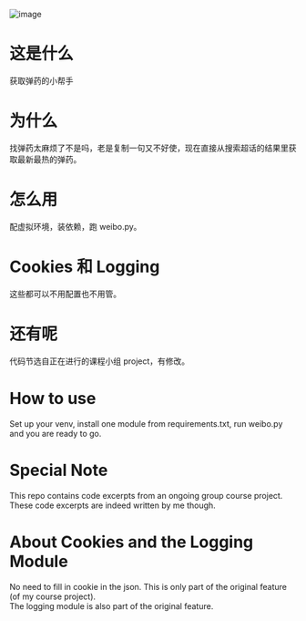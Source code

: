 ![image](https://user-images.githubusercontent.com/76863396/168333394-7263926e-2e66-4ee7-8730-0569a7b8ab10.png)

# 这是什么  
获取弹药的小帮手  

# 为什么  
找弹药太麻烦了不是吗，老是复制一句又不好使，现在直接从搜索超话的结果里获取最新最热的弹药。  

# 怎么用  
配虚拟环境，装依赖，跑 weibo.py。

# Cookies 和 Logging
这些都可以不用配置也不用管。  

# 还有呢
代码节选自正在进行的课程小组 project，有修改。

# How to use 
Set up your venv, install one module from requirements.txt, run weibo.py and you are ready to go.


# Special Note 
This repo contains code excerpts from an ongoing group course project.  
These code excerpts are indeed written by me though.  

# About Cookies and the Logging Module
No need to fill in cookie in the json. This is only part of the original feature (of my course project).  
The logging module is also part of the original feature.  
